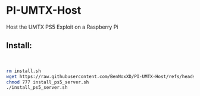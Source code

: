 # PI-UMTX-Host
Host the UMTX PS5 Exploit on a Raspberry Pi

## Install:

<br>

```sh
rm install.sh
wget https://raw.githubusercontent.com/BenNoxXD/PI-UMTX-Host/refs/heads/main/install_ps5_server.sh
chmod 777 install_ps5_server.sh
./install_ps5_server.sh
```

<br>
